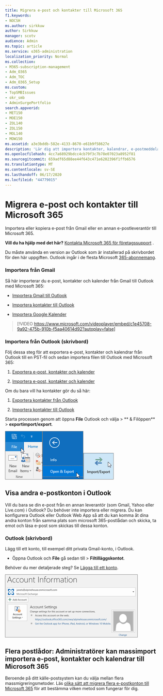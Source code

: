 ```yaml
---
title: Migrera e-post och kontakter till Microsoft 365
f1.keywords:
- NOCSH
ms.author: sirkkuw
author: Sirkkuw
manager: scotv
audience: Admin
ms.topic: article
ms.service: o365-administration
localization_priority: Normal
ms.collection:
- M365-subscription-management
- Adm_O365
- Adm_TOC
- Adm_O365_Setup
ms.custom:
- TopSMBIssues
- okr_smb
- AdminSurgePortfolio
search.appverid:
- MET150
- MOE150
- ZOL140
- ZOL150
- MOL140
- MOW150
ms.assetid: a3e3bddb-582e-4133-8670-e61b9f58627e
description: 'Lär dig att importera kontakter, kalendrar, e-postmeddelanden från Gmail eller en annan e-postleverantör till Microsoft 365. '
ms.openlocfilehash: 4cc7a68929bdcc4cb79f3c7b78e07023a8952f81
ms.sourcegitcommit: 659adf65d88ee44f643c471e6202396f1ffb6576
ms.translationtype: MT
ms.contentlocale: sv-SE
ms.lasthandoff: 06/17/2020
ms.locfileid: "44779015"
---
```

# <a name="migrate-email-and-contacts-to-microsoft-365"></a>Migrera e-post och kontakter till Microsoft 365

Importera eller kopiera e-post från Gmail eller en annan e-postleverantör till Microsoft 365.
  
 **Vill du ha hjälp med det här?**  [Kontakta Microsoft 365 för företagssupport](../contact-support-for-business-products.md) . 
  
Du måste använda en version av Outlook som är installerad på skrivbordet för den här uppgiften. Outlook ingår i de flesta Microsoft [365-abonnemang](https://go.microsoft.com/fwlink/p/?LinkId=723731).
  
### <a name="import-from-gmail"></a>Importera från Gmail

Så här importerar du e-post, kontakter och kalender från Gmail till Outlook med Microsoft 365:
  
- [Importera Gmail till Outlook](https://support.microsoft.com/office/20fdb8f2-fed8-4b14-baf0-bf04b9c44bf7)
    
- [Importera kontakter till Outlook](https://support.microsoft.com/office/bb796340-b58a-46c1-90c7-b549b8f3c5f8)
    
- [Importera Google Kalender](https://support.microsoft.com/office/098ed60c-936b-41fb-83d6-7e3786437330)
    
> [!VIDEO https://www.microsoft.com/videoplayer/embed/c1e45708-9a92-475b-910b-f5aa40614d92?autoplay=false]
  
### <a name="import-from-outlook-desktop"></a>Importera från Outlook (skrivbord)

Följ dessa steg för att exportera e-post, kontakter och kalendrar från Outlook till en PST-fil och sedan importera filen till Outlook med Microsoft 365:
  
1. [Exportera e-post, kontakter och kalender](https://support.microsoft.com/office/14252b52-3075-4e9b-be4e-ff9ef1068f91)
    
2. [Importera e-post, kontakter och kalender](https://support.microsoft.com/office/431a8e9a-f99f-4d5f-ae48-ded54b3440ac)
    
Om du bara vill ha kontakter gör du så här:
  
1. [Exportera kontakter från Outlook](https://support.microsoft.com/office/10f09abd-643c-4495-bb80-543714eca73f)
    
2. [Importera kontakter till Outlook](https://support.microsoft.com/office/bb796340-b58a-46c1-90c7-b549b8f3c5f8)
    
Starta processen genom att öppna **File** Outlook och välja \> ** &amp; Filöppen** \> **exportimport/export**.
  
![Arkiv-menyn i Outlook 2016](../../media/2f1c39a5-177e-4052-9dd8-90c0d140be2c.png)![&amp;Kommandot Öppna export i Outlook 2016](../../media/eecab6df-c372-45b1-8a8a-2f6d7af0dd68.png)![Knappen Importera/exportera i Outlook 2016](../../media/ed90ae47-20db-4be1-b0c0-826008432c6e.png)
  
## <a name="see-other-email-accounts-in-outlook"></a>Visa andra e-postkonton i Outlook

Vill du bara se din e-post från en annan leverantör (som Gmail, Yahoo eller Live.com) i Outlook? Du behöver inte importera eller migrera. Du kan konfigurera Outlook eller Outlook Web App så att du kan komma åt dina andra konton från samma plats som microsoft 365-postlådan och skicka, ta emot och läsa e-post som skickas till dessa konton.
  
### <a name="outlook-desktop"></a>Outlook (skrivbord)

Lägg till ett konto, till exempel ditt privata Gmail-konto, i Outlook.
  
- Öppna Outlook och **File** gå sedan till \> **Filtilläggskontot**.
    
Behöver du mer detaljerade steg? Se [Lägga till ett konto](https://support.microsoft.com/office/6e27792a-9267-4aa4-8bb6-c84ef146101b).
  
[![Skärmbild som visar sidan Outlook-kontoinformation i backstage-vyn.](../../media/6a7fa106-1077-4351-9fe2-8eb00918b40a.png)](https://support.microsoft.com/office/6e27792a-9267-4aa4-8bb6-c84ef146101b)
  
## <a name="multiple-mailboxes-admins-can-bulk-import-email-contacts-and-calendars-to-microsoft-365"></a>Flera postlådor: Administratörer kan massimport importera e-post, kontakter och kalendrar till Microsoft 365

Beroende på ditt källe-postsystem kan du välja mellan flera massmigreringsmetoder. Läs [olika sätt att migrera flera e-postkonton till Microsoft 365](https://docs.microsoft.com/Exchange/mailbox-migration/mailbox-migration) för att bestämma vilken metod som fungerar för dig. 
  

